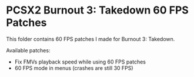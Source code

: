 # PCSX2 Burnout 3: Takedown 60 FPS Patches

This folder contains 60 FPS patches I made for Burnout 3: Takedown.

Available patches:
- Fix FMVs playback speed while using 60 FPS patches
- 60 FPS mode in menus (crashes are still 30 FPS)
